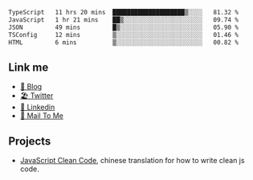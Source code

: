 <!--START_SECTION:waka-->

```txt
TypeScript   11 hrs 20 mins  ████████████████████▒░░░░   81.32 %
JavaScript   1 hr 21 mins    ██▒░░░░░░░░░░░░░░░░░░░░░░   09.74 %
JSON         49 mins         █▒░░░░░░░░░░░░░░░░░░░░░░░   05.90 %
TSConfig     12 mins         ▒░░░░░░░░░░░░░░░░░░░░░░░░   01.46 %
HTML         6 mins          ▒░░░░░░░░░░░░░░░░░░░░░░░░   00.82 %
```

<!--END_SECTION:waka-->

## Link me

- [📕 Blog](https://chris-yu.vercel.app/)
- [🏖️ Twitter](https://twitter.com/yuetong3yu)
- [🧳 Linkedin](https://www.linkedin.com/in/yuetong3yu)
- [📧 Mail To Me](mailto:yuetong3yu@gmail.com)


## Projects 

- [JavaScript Clean Code](https://js-clean-code-cn.vercel.app/), chinese translation for how to write clean js code.

